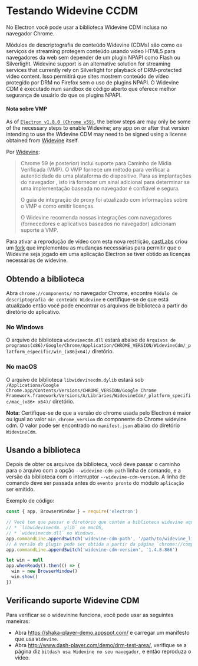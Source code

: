 # Testando Widevine CCDM

No Electron você pode usar a biblioteca Widevine CDM inclusa no navegador Chrome.

Módulos de descriptografia de conteúdo Widevine (CDMs) são como os serviços de streaming protegem conteúdo usando vídeo HTML5 para navegadores da web sem depender de um plugin NPAPI como Flash ou Silverlight. Widevine support is an alternative solution for streaming services that currently rely on Silverlight for playback of DRM-protected video content. Isso permitirá que sites mostrem conteúdo de vídeo protegido por DRM no Firefox sem o uso de plugins NPAPI. O Widevine CDM é executado num sandbox de código aberto que oferece melhor segurança de usuário do que os plugins NPAPI.

#### Nota sobre VMP

As of [`Electron v1.8.0 (Chrome v59)`](https://electronjs.org/releases#1.8.1), the below steps are may only be some of the necessary steps to enable Widevine; any app on or after that version intending to use the Widevine CDM may need to be signed using a license obtained from [Widevine](https://www.widevine.com/) itself.

Por [Widevine](https://www.widevine.com/):

> Chrome 59 (e posterior) inclui suporte para Caminho de Mídia Verificada (VMP). O VMP fornece um método para verificar a autenticidade de uma plataforma do dispositivo. Para as implantações do navegador , isto irá fornecer um sinal adicional para determinar se uma implementação baseada no navegador é confiável e segura.
> 
> O guia de integração de proxy foi atualizado com informações sobre o VMP e como emitir licenças.
> 
> O Widevine recomenda nossas integrações com navegadores (fornecedores e aplicativos baseados no navegador) adicionam suporte à VMP.

Para ativar a reprodução de vídeo com esta nova restrição, [castLabs](https://castlabs.com/open-source/downstream/) criou um [fork](https://github.com/castlabs/electron-releases) que implementou as mudanças necessárias para permitir que o Widevine seja jogado em uma aplicação Electron se tiver obtido as licenças necessárias de widevine.

## Obtendo a biblioteca

Abra `chrome://components/` no navegador Chrome, encontre `Módulo de descriptografia de conteúdo Widevine` e certifique-se de que está atualizado então você pode encontrar os arquivos de biblioteca a partir do diretório do aplicativo.

### No Windows

O arquivo de biblioteca `widevinecdm.dll` estará abaixo de `Arquivos de programas(x86)/Google/Chrome/Application/CHROME_VERSION/WidevineCdm/_platform_especific/win_(x86├x64)/` diretório.

### No macOS

O arquivo de biblioteca `libwidevinecdm.dylib` estará sob `/Applications/Google Chrome.app/Contents/Versions/CHROME_VERSION/Google Chrome Framework.framework/Versions/A/Libraries/WidevineCdm/_platform_specific/mac_(x86➤ x64)/` diretório.

**Nota:** Certifique-se de que a versão do chrome usada pelo Electron é maior ou igual ao valor `min_chrome_version` do componente do Chrome widevine cdm. O valor pode ser encontrado no `manifest.json` abaixo do diretório `WidevineCdm`.

## Usando a biblioteca

Depois de obter os arquivos da biblioteca, você deve passar o caminho para o arquivo com a opção `--widevine-cdm-path` linha de comando, e a versão da biblioteca com o interruptor `--widevine-cdm-version`. A linha de comando deve ser passada antes do `evento pronto` do módulo `aplicação` ser emitido.

Exemplo de código:

```javascript
const { app, BrowserWindow } = require('electron')

// Você tem que passar o diretório que contém a biblioteca widevine aqui, é
// * `libwidevinecdm. ylib` no macOS,
// * `widevinecdm.dll` no Windows.
app.commandLine.appendSwitch('widevine-cdm-path', '/path/to/widevine_library')
// A versão do plugin pode ser obtida a partir da página `chrome://components` no Chrome.
app.commandLine.appendSwitch('widevine-cdm-version', '1.4.8.866')

let win = null
app.whenReady().then(() => {
  win = new BrowserWindow()
  win.show()
})
```

## Verificando suporte Widevine CDM

Para verificar se o widevinine funciona, você pode usar as seguintes maneiras:

* Abra https://shaka-player-demo.appspot.com/ e carregar um manifesto que usa `Widevine`.
* Abra http://www.dash-player.com/demo/drm-test-area/, verifique se a página diz `bitdash usa Widevine no seu navegador`, e então reproduza o vídeo.
